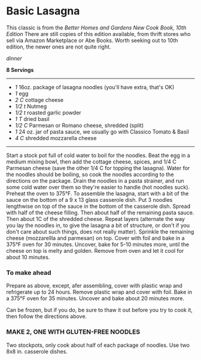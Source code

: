 # Basic Lasagna

This classic is from the _Better Homes and Gardens New Cook Book, 10th Edition_
There are still copies of this edition available, from thrift stores who sell
via Amazon Marketplace or Abe Books. Worth seeking out to 10th edition, the
newer ones are not quite right.

*dinner*

**8 Servings**

---

- *1* 16oz. package of lasagna noodles (you'll have extra, that's OK)
- *1* egg
- *2 C* cottage cheese
- *1/2 t* Nutmeg
- *1/2 t* roasted garlic powder
- *1 T* dried basil
- *1/2 C* Parmesan or Romano cheese, shredded (split)
- *1* 24 oz. jar of pasta sauce, we usually go with Classico Tomato & Basil
- *4 C* shredded mozzarella cheese

---

Start a stock pot full of cold water to boil for the noodles. Beat the egg in a
medium mixing bowl, then add the cottage cheese, spices, and 1/4 C Parmesan
cheese (save the other 1/4 C for topping the lasagna). Water for the noodles
should be boiling, so cook the noodles according to the directions on the
package. Drain the noodles in a pasta strainer, and run some cold water over
them so they're easier to handle (hot noodles suck). Preheat the oven to 375°F.
To assemble the lasagna, start with a bit of the sauce on the bottom of a
9 x 13 glass casserole dish. Put 3 noodles lengthwise on top of the sauce in
the bottom of the casserole dish. Spread with half of the cheese filling.
Then about half of the remaining pasta sauce. Then about 1C of the shredded
cheese. Repeat layers (alternate the way you lay the noodles in, to give the
lasagna a bit of structure, or don't if you don't care about such things, does
not really matter). Sprinkle the remaining cheese (mozzarellla and parmesan) on
top. Cover with foil and bake in a 375°F oven for 30 minutes. Uncover, bake for
5-10 minutes more, until the cheese on top is melty and golden. Remove from oven
and let it cool for about 10 minutes.

### To make ahead

Prepare as above, except, afer assembling, cover with plastic wrap and
refrigerate up to 24 hours. Remove plastic wrap and cover with foil. Bake in a
375°F oven for 35 minutes. Uncover and bake about 20 minutes more.

Can be frozen, but if you do, be sure to thaw it out before you try to cook it,
then follow the directions above.

### MAKE 2, ONE WITH GLUTEN-FREE NOODLES

Two stockpots, only cook about half of each package of noodles. Use two 8x8 in.
casserole dishes.

